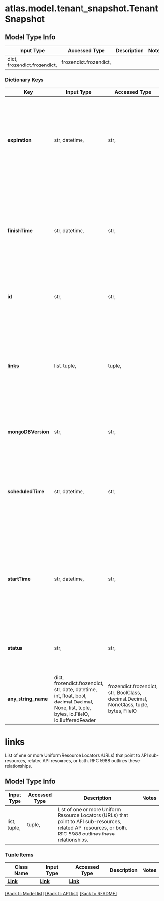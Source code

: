 # atlas.model.tenant_snapshot.TenantSnapshot

## Model Type Info
Input Type | Accessed Type | Description | Notes
------------ | ------------- | ------------- | -------------
dict, frozendict.frozendict,  | frozendict.frozendict,  |  | 

### Dictionary Keys
Key | Input Type | Accessed Type | Description | Notes
------------ | ------------- | ------------- | ------------- | -------------
**expiration** | str, datetime,  | str,  | Date and time when the download link no longer works. This parameter expresses its value in the ISO 8601 timestamp format in UTC. | [optional] value must conform to RFC-3339 date-time
**finishTime** | str, datetime,  | str,  | Date and time when MongoDB Cloud completed writing this snapshot. This parameter expresses its value in the ISO 8601 timestamp format in UTC. | [optional] value must conform to RFC-3339 date-time
**id** | str,  | str,  | Unique 24-hexadecimal digit string that identifies the restore job. | [optional] 
**[links](#links)** | list, tuple,  | tuple,  | List of one or more Uniform Resource Locators (URLs) that point to API sub-resources, related API resources, or both. RFC 5988 outlines these relationships. | [optional] 
**mongoDBVersion** | str,  | str,  | MongoDB host version that the snapshot runs. | [optional] 
**scheduledTime** | str, datetime,  | str,  | Date and time when MongoDB Cloud will take the snapshot. This parameter expresses its value in the ISO 8601 timestamp format in UTC. | [optional] value must conform to RFC-3339 date-time
**startTime** | str, datetime,  | str,  | Date and time when MongoDB Cloud began taking the snapshot. This parameter expresses its value in the ISO 8601 timestamp format in UTC. | [optional] value must conform to RFC-3339 date-time
**status** | str,  | str,  | Phase of the workflow for this snapshot at the time this resource made this request. | [optional] must be one of ["PENDING", "QUEUED", "RUNNING", "FAILED", "COMPLETED", ] 
**any_string_name** | dict, frozendict.frozendict, str, date, datetime, int, float, bool, decimal.Decimal, None, list, tuple, bytes, io.FileIO, io.BufferedReader | frozendict.frozendict, str, BoolClass, decimal.Decimal, NoneClass, tuple, bytes, FileIO | any string name can be used but the value must be the correct type | [optional]

# links

List of one or more Uniform Resource Locators (URLs) that point to API sub-resources, related API resources, or both. RFC 5988 outlines these relationships.

## Model Type Info
Input Type | Accessed Type | Description | Notes
------------ | ------------- | ------------- | -------------
list, tuple,  | tuple,  | List of one or more Uniform Resource Locators (URLs) that point to API sub-resources, related API resources, or both. RFC 5988 outlines these relationships. | 

### Tuple Items
Class Name | Input Type | Accessed Type | Description | Notes
------------- | ------------- | ------------- | ------------- | -------------
[**Link**](Link.md) | [**Link**](Link.md) | [**Link**](Link.md) |  | 

[[Back to Model list]](../../README.md#documentation-for-models) [[Back to API list]](../../README.md#documentation-for-api-endpoints) [[Back to README]](../../README.md)


